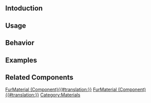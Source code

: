 <languages></languages> <translate>

## Intoduction

## Usage

## Behavior

## Examples

## Related Components

</translate>

[FurMaterial
(Component){{#translation:}}](Category:Components{{#translation:}} "wikilink")
[FurMaterial
(Component){{#translation:}}](Category:Components:Assets:Materials{{#translation:}} "wikilink")
[Category:Materials](Category:Materials "wikilink")